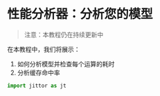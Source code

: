 
# 性能分析器：分析您的模型



> 注意：本教程仍在持续更新中

在本教程中，我们将展示：

1. 如何分析模型并检查每个运算的耗时
2. 分析缓存命中率

```python
import jittor as jt
```
